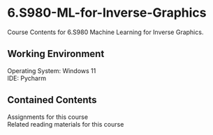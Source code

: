# 6.S980-ML-for-Inverse-Graphics
Course Contents for 6.S980 Machine Learning for Inverse Graphics.
## Working Environment
Operating System: Windows 11  
IDE: Pycharm 
## Contained Contents 
Assignments for this course  
Related reading materials for this course
